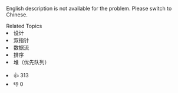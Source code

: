English description is not available for the problem. Please switch to Chinese.<div><div>Related Topics</div><div><li>设计</li><li>双指针</li><li>数据流</li><li>排序</li><li>堆（优先队列）</li></div></div><br><div><li>👍 313</li><li>👎 0</li></div>